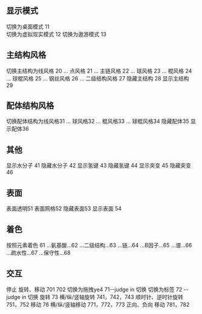 ## 显示模式
  切换为桌面模式 11  
  切换为虚拟现实模式 12
  切换为遨游模式 13

## 主结构风格
切换主结构为线风格 20
... 点风格 21
… 主链风格 22
... 球风格 23
... 棍风格 24
... 球棍风格 25
... 钢丝风格 26
... 二级结构风格 27
隐藏主结构 28
显示主结构 29
 
## 配体结构风格
切换配体结构为线风格31
... 球风格32
... 棍风格33
... 球棍风格34
隐藏配体35
显示配体36
 
## 其他
显示水分子 41
隐藏水分子 42
显示氢键 43
隐藏氢键 44
显示突变 45
隐藏突变 46

## 表面
表面透明51
表面网格52
隐藏表面53
显示表面 54
 
## 着色
按照元素着色 61
...氨基酸…62
...二级结构…63
…链…64
...B因子…65
…谱…66
...疏水性…67
…保守性…68

## 交互
 
停止 旋转、移动 701 702
切换为拖拽ye4   71--judge in 切换
切换为标签  72 -- judge in 切换
旋转  73
横/纵/竖轴旋转  741，742，743
顺时针、逆时针旋转  751，752
移动  76
横/纵/竖轴移动 771，772，773
正向、负向 移动 781，782
